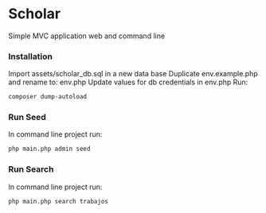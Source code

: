 # Scholar

Simple MVC application web and command line

### Installation

Import assets/scholar_db.sql in a new data base
Duplicate env.example.php and rename to: env.php
Update values for db credentials in env.php
Run:
```bash
composer dump-autoload
```

### Run Seed

In command line project run:
```bash
php main.php admin seed
```

### Run Search
In command line project run:
```bash
php main.php search trabajos
```
